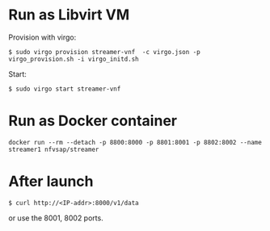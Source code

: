 # Run as Libvirt VM 

Provision with virgo: 

```console
$ sudo virgo provision streamer-vnf  -c virgo.json -p virgo_provision.sh -i virgo_initd.sh 
```


Start: 

```console
$ sudo virgo start streamer-vnf
```

# Run as Docker container

```
docker run --rm --detach -p 8800:8000 -p 8801:8001 -p 8802:8002 --name streamer1 nfvsap/streamer
```
# After launch

```console
$ curl http://<IP-addr>:8000/v1/data
```

or use the 8001, 8002 ports.
